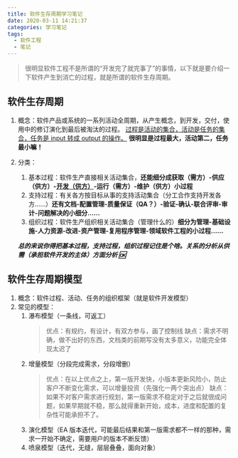 ```yaml
---
title: 软件生存周期学习笔记
date: 2020-03-11 14:21:37
categories: 学习笔记
tags:
  - 软件工程
  - 笔记
---
```


> 很明显软件工程不是所谓的“开发完了就完事了”的事情，以下就是要介绍一下软件产生到消亡的过程，就是所谓的软件生存周期。

<!--more-->

## 软件生存周期

1. 概念：软件产品或系统的一系列活动全周期，从产生概念，到开发，交付，使用中的修订演化到最后被淘汰的过程。
   <u>过程是活动的集合，活动是任务的集合，任务是 input 转成 output 的操作。</u>
   **很明显是过程最大，活动第二，任务最小嘛！**
2. 分类：

   1. 基本过程：软件生产直接相关活动集合，**还能细分成获取（需方）-供应（供方）-<u>开发（供方）</u>-运行（需方）-维护（供方）小过程**
   2. 支持过程：有关各方按目标从事的支持活动集合（分工合作支持开发各方……）**还有文档-配置管理-质量保证（QA？）-验证-确认-联合评审-审计-问题解决的小细分……**
   3. 组织过程：软件生产组织相关活动集合（管理什么的）**细分为管理-基础设施-人力资源-改进-资产管理-复用程序管理-领域软件工程的小过程……**

   **_总的来说你得把基本过程，支持过程，组织过程记住是个啥。关系的分析从供需（承担软件开发的主体）方面分析 🆗_**

## 软件生存周期模型

1. 概念：软件过程、活动、任务的组织框架（就是软件开发模型）
2. 常见的模型：
   1. 瀑布模型（一条线，可返工）
      > 优点：有规约，有设计，有双方参与，画了控制线
      > 缺点：需求不明确，做不出好的东西，文档类的前期写没有太多意义，功能完全体现太迟了
   2. 增量模型（分段完成需求，分段增删）
      > 优点：在以上优点之上，第一版开发快，小版本更新风险小，防止客户不断变化需求，可以增量投资（先强化一两个突出点）
      > 缺点：如果不对客户需求进行规划，第一版需求不稳定对于之后就很成问题，如果早期就不稳，那么就得重新开始，成本，进度和配置的复杂性可能承担不了。
   3. 演化模型（EA 版本迭代，可能最后结果和第一版需求都不一样的那种，需求一开始不确定，需要用户的版本不断反馈）
   4. 喷泉模型（迭代，无缝，层层叠叠，面向对象）
